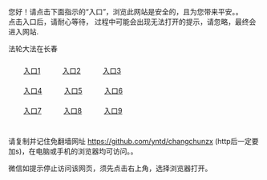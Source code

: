 您好！请点击下面指示的“入口”，浏览此网站是安全的，且为您带来平安。。 <br/>
点击入口后，请耐心等待， 过程中可能会出现无法打开的提示，请忽略，最终会进入网站. </br>

法轮大法在长春<br/>
<div style="padding:10px"><a style="margin:20px" target="_blank" href="https://d1c4s7fw7mkku3.cloudfront.net/2Qpsp?wxbiea" id="ccLink1" rel="nofollow">入口1</a> <a target="_blank" style="margin:20px" href="https://d12i28ywvjjc9j.cloudfront.net/2Qpsp?jtpklxy" id="ccLink2" rel="nofollow">入口2</a> <a style="margin:20px" target="_blank" href="https://d1tgcq8h1szqbw.cloudfront.net/2Qpsp?kemccdu" id="ccLink3" rel="nofollow">入口3</a></div>

<div style="padding:10px" ><a style="margin:20px" target="_blank" href="https://d1c4s7fw7mkku3.cloudfront.net/2Qpsp?wxbiea" id="ccLink4" rel="nofollow">入口4</a> <a style="margin:20px" href="https://d12i28ywvjjc9j.cloudfront.net/2Qpsp?jtpklxy" target="_blank" id="ccLink5" rel="nofollow">入口5</a> <a style="margin:20px" href="https://d1tgcq8h1szqbw.cloudfront.net/2Qpsp?kemccdu" target="_blank" id="ccLink6" rel="nofollow">入口6</a></div>

<div style="padding:10px"><a style="margin:20px" target="_blank" href="https://d1c4s7fw7mkku3.cloudfront.net/2Qpsp?wxbiea" id="ccLink7" rel="nofollow">入口7</a> <a style="margin:20px" href="https://d12i28ywvjjc9j.cloudfront.net/2Qpsp?jtpklxy" target="_blank" id="ccLink8" rel="nofollow">入口8</a> <a style="margin:20px" target="_blank" href="https://d1tgcq8h1szqbw.cloudfront.net/2Qpsp?kemccdu" id="ccLink9" rel="nofollow">入口9</a></div>

<br/>



请复制并记住免翻墙网址 https://github.com/yntd/changchunzx (http后一定要加s)，在电脑或手机的浏览器均可访问。。<br/>

微信如提示停止访问该网页，须先点击右上角，选择浏览器打开。
